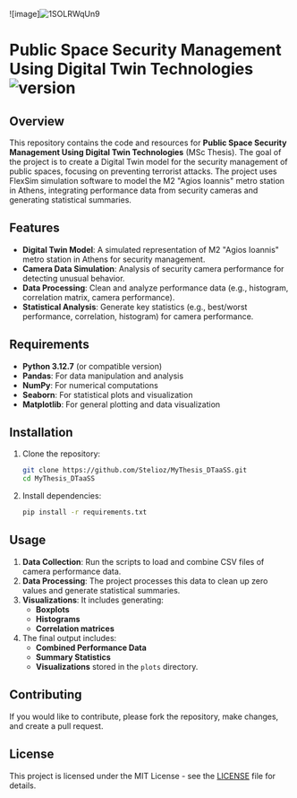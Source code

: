![image]![1SOLRWqUn9](https://github.com/user-attachments/assets/33749456-c9a4-4107-9e83-2a19ddc4b6b7)

# Public Space Security Management Using Digital Twin Technologies ![version](https://img.shields.io/badge/version-1.0.0-blue.svg)

## Overview
This repository contains the code and resources for **Public Space Security Management Using Digital Twin Technologies** (MSc Thesis). The goal of the project is to create a Digital Twin model for the security management of public spaces, focusing on preventing terrorist attacks. The project uses FlexSim simulation software to model the M2 "Agios Ioannis" metro station in Athens, integrating performance data from security cameras and generating statistical summaries.

## Features
- **Digital Twin Model**: A simulated representation of M2 "Agios Ioannis" metro station in Athens for security management.
- **Camera Data Simulation**: Analysis of security camera performance for detecting unusual behavior.
- **Data Processing**: Clean and analyze performance data (e.g., histogram, correlation matrix, camera performance).
- **Statistical Analysis**: Generate key statistics (e.g., best/worst performance, correlation, histogram) for camera performance.

## Requirements
- **Python 3.12.7** (or compatible version)
- **Pandas**: For data manipulation and analysis
- **NumPy**: For numerical computations
- **Seaborn**: For statistical plots and visualization
- **Matplotlib**: For general plotting and data visualization

## Installation
1. Clone the repository:
   ```bash
   git clone https://github.com/Stelioz/MyThesis_DTaaSS.git
   cd MyThesis_DTaaSS
   ```

2. Install dependencies:
   ```bash
   pip install -r requirements.txt
   ```

## Usage
1. **Data Collection**: Run the scripts to load and combine CSV files of camera performance data.
2. **Data Processing**: The project processes this data to clean up zero values and generate statistical summaries.
3. **Visualizations**: It includes generating:
   - **Boxplots**
   - **Histograms**
   - **Correlation matrices**
4. The final output includes:
   - **Combined Performance Data**
   - **Summary Statistics**
   - **Visualizations** stored in the `plots` directory.

## Contributing
If you would like to contribute, please fork the repository, make changes, and create a pull request.

## License
This project is licensed under the MIT License - see the [LICENSE](LICENSE) file for details.
